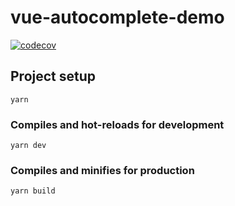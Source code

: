 # vue-autocomplete-demo
[![codecov](https://codecov.io/gh/dogezhou/vue3-demo/branch/master/graph/badge.svg?token=RKXRX99XPE)](https://codecov.io/gh/dogezhou/vue3-demo)

## Project setup
```
yarn
```

### Compiles and hot-reloads for development
```
yarn dev
```

### Compiles and minifies for production
```
yarn build
```